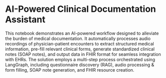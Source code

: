 # AI-Powered Clinical Documentation Assistant

This notebook demonstrates an AI-powered workflow designed to alleviate the burden of medical documentation. It automatically processes audio recordings of physician-patient encounters to extract structured medical information, pre-fill relevant clinical forms, generate standardized clinical notes (SOAP notes), and output data in FHIR format for seamless integration with EHRs. The solution employs a multi-step process orchestrated using LangGraph, including questionnaire discovery (RAG), audio processing & form filling, SOAP note generation, and FHIR resource creation.
